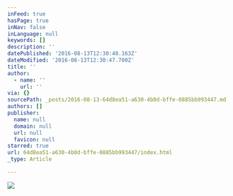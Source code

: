 ```yaml
---
inFeed: true
hasPage: true
inNav: false
inLanguage: null
keywords: []
description: ''
datePublished: '2016-08-13T12:30:48.163Z'
dateModified: '2016-08-13T12:30:47.700Z'
title: ''
author:
  - name: ''
    url: ''
via: {}
sourcePath: _posts/2016-08-13-64d8ea51-a630-4b0d-bffe-0885bb993447.md
authors: []
publisher:
  name: null
  domain: null
  url: null
  favicon: null
starred: true
url: 64d8ea51-a630-4b0d-bffe-0885bb993447/index.html
_type: Article

---
```

![](https://the-grid-user-content.s3-us-west-2.amazonaws.com/2babdb5a-9f9b-480b-8156-db8a0b7e4bb8.jpg)